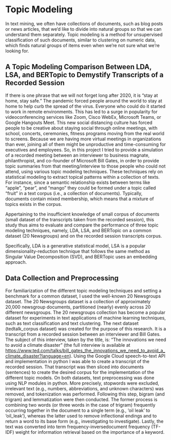 # Topic Modeling 



In text mining, we often have collections of documents, such as blog posts or news articles, that we’d like to divide into natural groups so that we can understand them separately. Topic modeling is a method for unsupervised classification of such documents, similar to clustering on numeric data, which finds natural groups of items even when we’re not sure what we’re looking for.

## A Topic Modeling Comparison Between LDA, LSA, and BERTopic to Demystify Transcripts of a Recorded Session

If there is one phrase that we will not forget long
after 2020, it is “stay at home, stay safe.” The
pandemic forced people around the world to stay at
home to help curb the spread of the virus. Everyone
who could do it started to work in remote
environments. This has led to a surge in popularity
for videoconferencing services like Zoom, Cisco
WebEx, Microsoft Teams, or Google Hangouts
Meet. This new social distancing culture has forced
people to be creative about staying social through
online meetings, with school, concerts, ceremonies,
fitness programs moving from the real world to
screens. Because we are having more virtual
meetings in organizations than ever, joining all of
them might be unproductive and time-consuming
for executives and employees. So, in this project I
tried to provide a simulation of a recorded meeting
between an interviewer to business magnate,
philanthropist, and co-founder of Microsoft Bill
Gates, in order to provide topic summaries from
that meeting/interview to those people who could
not attend, using various topic modeling
techniques. These techniques rely on statistical
modeling to extract topical patterns within a
collection of texts. For instance, since a semantic
relationship exists between terms like “apple”,
“pear”, and “mango” they could be formed under a
topic called “fruit” in a text corpus (i.e., a
collection of documents). Typically, documents
contain mixed membership, which means that a
mixture of topics exists in the corpus.


Appertaining to the insufficient knowledge of small
corpus of documents (small dataset of the
transcripts taken from the recorded session), this
study thus aims to evaluate and compare the
performance of three topic modeling techniques,
namely, LDA, LSA, and BERTopic on a common
dataset (20 Newsgroups) and on the recorded
session transcripts corpus.

Specifically, LDA is a generative statistical model,
LSA is a popular dimensionality-reduction
technique that follows the same method as Singular
Value Decomposition (SVD), and BERTopic uses
an embedding approach.

## Data Collection and Preprocessing

For familiarization of the different topic modeling
techniques and setting a benchmark for a common
dataset, I used the well-known 20 Newsgroups
dataset. The 20 Newsgroups dataset is a collection
of approximately 20,000 newsgroup documents,
partitioned (nearly) evenly across 20 different
newsgroups. The 20 newsgroups collection has
become a popular dataset for experiments in text
applications of machine learning techniques, such
as text classification and text clustering.
The next dataset (tedtalk_corpus dataset) was
created for the purpose of this research. It is a
transcript from a recorded session between an
interviewer and Bill Gates. The subject of this
interview, taken by the title, is: “The innovations
we need to avoid a climate disaster” (the full
interview is available at
https://www.ted.com/talks/bill_gates_the_innovations_we_need_to_avoid_a_climate_disaster?language=en). Using the Google Cloud speech-to-text API
and implementation in python I was able to create a
transcript of the recorded session. That transcript
was then sliced into documents (sentences) to
create the desired corpus for the implementation of
the different topic models.
On both datasets, text preprocessing was done
using NLP modules in python. More precisely,
stopwords were excluded, irrelevant text (e.g.,
numbers, abbreviations, and unknown characters)
was removed, and tokenization was performed.
Following this step, bigram (and trigram) and
lemmatization were then conducted. The former
process is combining two words (or three words in
the case of trigram) frequently occurring together
in the document to a single term (e.g., ‘oil leak’ to
‘oil_leak’), whereas the latter used to remove
inflectional endings and to return a word to its base
form (e.g., investigating to investigate). Lastly, the
text was converted into term frequency-inversedocument frequency (TF-IDF) weight for
information retrieval based on the importance of a
keyword.
